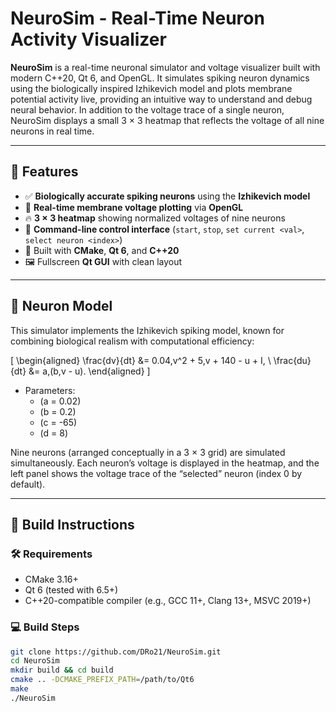 # NeuroSim - Real-Time Neuron Activity Visualizer

**NeuroSim** is a real-time neuronal simulator and voltage visualizer built with modern C++20, Qt 6, and OpenGL. It simulates spiking neuron dynamics using the biologically inspired Izhikevich model and plots membrane potential activity live, providing an intuitive way to understand and debug neural behavior. In addition to the voltage trace of a single neuron, NeuroSim displays a small 3 × 3 heatmap that reflects the voltage of all nine neurons in real time.

---

## 🔬 Features

- ✅ **Biologically accurate spiking neurons** using the **Izhikevich model**  
- 🎨 **Real-time membrane voltage plotting** via **OpenGL**  
- 🔥 **3 × 3 heatmap** showing normalized voltages of nine neurons  
- 💬 **Command-line control interface** (`start`, `stop`, `set current <val>`, `select neuron <index>`)
- 🧰 Built with **CMake**, **Qt 6**, and **C++20**  
- 🖼️ Fullscreen **Qt GUI** with clean layout  

---

## 🧠 Neuron Model

This simulator implements the Izhikevich spiking model, known for combining biological realism with computational efficiency:

\[
\begin{aligned}
\frac{dv}{dt} &= 0.04\,v^2 + 5\,v + 140 - u + I, \\
\frac{du}{dt} &= a\,(b\,v - u).
\end{aligned}
\]

- Parameters:  
  - \(a = 0.02\)  
  - \(b = 0.2\)  
  - \(c = -65\)  
  - \(d = 8\)

Nine neurons (arranged conceptually in a 3 × 3 grid) are simulated simultaneously. Each neuron’s voltage is displayed in the heatmap, and the left panel shows the voltage trace of the “selected” neuron (index 0 by default).

---

## 🔧 Build Instructions

### 🛠 Requirements

- CMake 3.16+  
- Qt 6 (tested with 6.5+)  
- C++20-compatible compiler (e.g., GCC 11+, Clang 13+, MSVC 2019+)  

### 💻 Build Steps

```bash
git clone https://github.com/DRo21/NeuroSim.git
cd NeuroSim
mkdir build && cd build
cmake .. -DCMAKE_PREFIX_PATH=/path/to/Qt6
make
./NeuroSim
